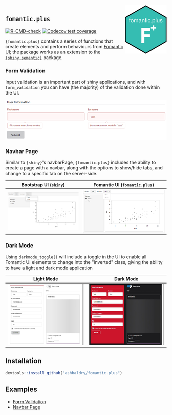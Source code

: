 <img src="man/figures/hexsticker.png" align="right" alt="Hex sticker of fomantic.plus package" width="130" />

## `fomantic.plus`

<!-- badges: start -->
[![R-CMD-check](https://github.com/ashbaldry/fomantic.plus/workflows/R-CMD-check/badge.svg)](https://github.com/ashbaldry/fomantic.plus/actions)
[![Codecov test coverage](https://app.codecov.io/gh/ashbaldry/fomantic.plus/branch/main/graph/badge.svg)](https://app.codecov.io/gh/ashbaldry/fomantic.plus?branch=main)
<!-- badges: end -->

`{fomantic.plus}` contains a series of functions that create elements and perform behaviours from [Fomantic UI](https://fomantic-ui.com/); the package works as an extension to the [`{shiny.semantic}`](https://github.com/Appsilon/shiny.semantic/) package.

### Form Validation

Input validation is an important part of shiny applications, and with `form_validation` you can have (the majority) of the validation done within the UI.

![](vignettes/invalid_inline_input.png)

### Navbar Page

Similar to `{shiny}`'s navbarPage, `{fomantic.plus}` includes the ability to create a page with a navbar, along with the options to show/hide tabs, and change to a specific tab on the server-side.

Bootstrap UI (`shiny`)             |  Fomantic UI (`fomantic.plus`)
:-------------------------:|:-------------------------:
![](man/figures/shiny_navbar_page.png)  |  ![](man/figures/fomantic_navbar_page.png)

### Dark Mode

Using `darkmode_toggle()` will include a toggle in the UI to enable all Fomantic UI elements to change into the "inverted" class, giving the ability to have a light and dark mode application

Light Mode            |  Dark Mode
:-------------------------:|:-------------------------:
![](man/figures/darkmode_light.jpg)  |  ![](man/figures/darkmode_dark.jpg)

## Installation

```r
devtools::install_github("ashbaldry/fomantic.plus")
```

## Examples

- [Form Validation](https://github.com/ashbaldry/fomantic.plus/tree/main/inst/examples/form_validation)
- [Navbar Page](https://github.com/ashbaldry/fomantic.plus/tree/main/inst/examples/navbar_page)
